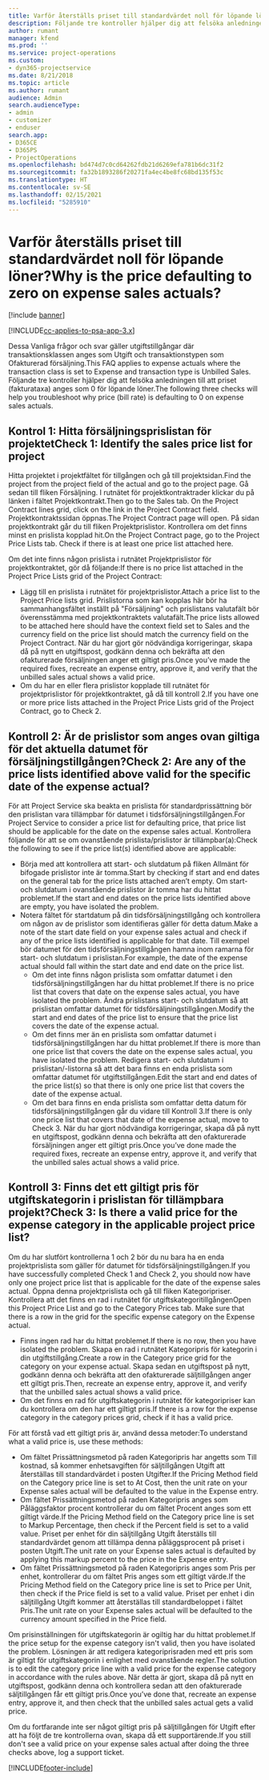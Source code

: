 ```yaml
---
title: Varför återställs priset till standardvärdet noll för löpande löner?
description: Följande tre kontroller hjälper dig att felsöka anledningen till att priset anges som standardvärdet 0 för löpande löner.
author: rumant
manager: kfend
ms.prod: ''
ms.service: project-operations
ms.custom:
- dyn365-projectservice
ms.date: 8/21/2018
ms.topic: article
ms.author: rumant
audience: Admin
search.audienceType:
- admin
- customizer
- enduser
search.app:
- D365CE
- D365PS
- ProjectOperations
ms.openlocfilehash: bd474d7c0cd64262fdb21d6269efa781b6dc31f2
ms.sourcegitcommit: fa32b1893286f20271fa4ec4be8fc68bd135f53c
ms.translationtype: HT
ms.contentlocale: sv-SE
ms.lasthandoff: 02/15/2021
ms.locfileid: "5285910"
---
```

# <a name="why-is-the-price-defaulting-to-zero-on-expense-sales-actuals"></a><span data-ttu-id="a201f-103">Varför återställs priset till standardvärdet noll för löpande löner?</span><span class="sxs-lookup"><span data-stu-id="a201f-103">Why is the price defaulting to zero on expense sales actuals?</span></span>

[!include [banner](../includes/psa-now-project-operations.md)]

[!INCLUDE[cc-applies-to-psa-app-3.x](../includes/cc-applies-to-psa-app-3x.md)]

<span data-ttu-id="a201f-104">Dessa Vanliga frågor och svar gäller utgiftstillgångar där transaktionsklassen anges som Utgift och transaktionstypen som Ofakturerad försäljning.</span><span class="sxs-lookup"><span data-stu-id="a201f-104">This FAQ applies to expense actuals where the transaction class is set to Expense and transaction type is Unbilled Sales.</span></span> <span data-ttu-id="a201f-105">Följande tre kontroller hjälper dig att felsöka anledningen till att priset (fakturataxa) anges som 0 för löpande löner.</span><span class="sxs-lookup"><span data-stu-id="a201f-105">The following three checks will help you troubleshoot why price (bill rate) is defaulting to 0 on expense sales actuals.</span></span>

## <a name="check-1-identify-the-sales-price-list-for-project"></a><span data-ttu-id="a201f-106">Kontrol 1: Hitta försäljningsprislistan för projektet</span><span class="sxs-lookup"><span data-stu-id="a201f-106">Check 1: Identify the sales price list for project</span></span>

<span data-ttu-id="a201f-107">Hitta projektet i projektfältet för tillgången och gå till projektsidan.</span><span class="sxs-lookup"><span data-stu-id="a201f-107">Find the project from the project field of the actual and go to the project page.</span></span> <span data-ttu-id="a201f-108">Gå sedan till fliken Försäljning. I rutnätet för projektkontraktrader klickar du på länken i fältet Projektkontrakt.</span><span class="sxs-lookup"><span data-stu-id="a201f-108">Then go to the Sales tab. On the Project Contract lines grid, click on the link in the Project Contract field.</span></span> <span data-ttu-id="a201f-109">Projektkontraktssidan öppnas.</span><span class="sxs-lookup"><span data-stu-id="a201f-109">The Project Contract page will open.</span></span> <span data-ttu-id="a201f-110">På sidan projektkontrakt går du till fliken Projektprislistor. Kontrollera om det finns minst en prislista kopplad hit.</span><span class="sxs-lookup"><span data-stu-id="a201f-110">On the Project Contract page, go to the Project Price Lists tab. Check if there is at least one price list attached here.</span></span>

<span data-ttu-id="a201f-111">Om det inte finns någon prislista i rutnätet Projektprislistor för projektkontraktet, gör då följande:</span><span class="sxs-lookup"><span data-stu-id="a201f-111">If there is no price list attached in the Project Price Lists grid of the Project Contract:</span></span>

- <span data-ttu-id="a201f-112">Lägg till en prislista i rutnätet för projektprislistor.</span><span class="sxs-lookup"><span data-stu-id="a201f-112">Attach a price list to the Project Price lists grid.</span></span> <span data-ttu-id="a201f-113">Prislistorna som kan kopplas här bör ha sammanhangsfältet inställt på "Försäljning" och prislistans valutafält bör överensstämma med projektkontraktets valutafält.</span><span class="sxs-lookup"><span data-stu-id="a201f-113">The price lists allowed to be attached here should have the context field set to Sales and the currency field on the price list should match the currency field on the Project Contract.</span></span> <span data-ttu-id="a201f-114">När du har gjort gör nödvändiga korrigeringar, skapa då på nytt en utgiftspost, godkänn denna och bekräfta att den ofakturerade försäljningen anger ett giltigt pris.</span><span class="sxs-lookup"><span data-stu-id="a201f-114">Once you’ve made the required fixes, recreate an expense entry, approve it, and verify that the unbilled sales actual shows a valid price.</span></span>
- <span data-ttu-id="a201f-115">Om du har en eller flera prislistor kopplade till rutnätet för projektprislistor för projektkontraktet, gå då till kontroll 2.</span><span class="sxs-lookup"><span data-stu-id="a201f-115">If you have one or more price lists attached in the Project Price Lists grid of the Project Contract, go to Check 2.</span></span>

## <a name="check-2-are-any-of-the-price-lists-identified-above-valid-for-the-specific-date-of-the-expense-actual"></a><span data-ttu-id="a201f-116">Kontroll 2: Är de prislistor som anges ovan giltiga för det aktuella datumet för försäljningstillgången?</span><span class="sxs-lookup"><span data-stu-id="a201f-116">Check 2: Are any of the price lists identified above valid for the specific date of the expense actual?</span></span>

<span data-ttu-id="a201f-117">För att Project Service ska beakta en prislista för standardprissättning bör den prislistan vara tillämpbar för datumet i tidsförsäljningstillgången.</span><span class="sxs-lookup"><span data-stu-id="a201f-117">For Project Service to consider a price list for defaulting price, that price list should be applicable for the date on the expense sales actual.</span></span> <span data-ttu-id="a201f-118">Kontrollera följande för att se om ovanstående prislista/prislistor är tillämpbar(a):</span><span class="sxs-lookup"><span data-stu-id="a201f-118">Check the following to see if the price list(s) identified above are applicable:</span></span>

- <span data-ttu-id="a201f-119">Börja med att kontrollera att start- och slutdatum på fliken Allmänt för bifogade prislistor inte är tomma.</span><span class="sxs-lookup"><span data-stu-id="a201f-119">Start by checking if start and end dates on the general tab for the price lists attached aren’t empty.</span></span> <span data-ttu-id="a201f-120">Om start- och slutdatum i ovanstående prislistor är tomma har du hittat problemet.</span><span class="sxs-lookup"><span data-stu-id="a201f-120">If the start and end dates on the price lists identified above are empty, you have isolated the problem.</span></span> 
- <span data-ttu-id="a201f-121">Notera fältet för startdatum på din tidsförsäljningstillgång och kontrollera om någon av de prislistor som identifieras gäller för detta datum.</span><span class="sxs-lookup"><span data-stu-id="a201f-121">Make a note of the start date field on your expense sales actual and check if any of the price lists identified is applicable for that date.</span></span> <span data-ttu-id="a201f-122">Till exempel bör datumet för den tidsförsäljningstillgången hamna inom ramarna för start- och slutdatum i prislistan.</span><span class="sxs-lookup"><span data-stu-id="a201f-122">For example, the date of the expense actual should fall within the start date and end date on the price list.</span></span> 
    - <span data-ttu-id="a201f-123">Om det inte finns någon prislista som omfattar datumet i den tidsförsäljningstillgången har du hittat problemet.</span><span class="sxs-lookup"><span data-stu-id="a201f-123">If there is no price list that covers that date on the expense sales actual, you have isolated the problem.</span></span> <span data-ttu-id="a201f-124">Ändra prislistans start- och slutdatum så att prislistan omfattar datumet för tidsförsäljningstillgången.</span><span class="sxs-lookup"><span data-stu-id="a201f-124">Modify the start and end dates of the price list to ensure that the price list covers the date of the expense actual.</span></span> 
    - <span data-ttu-id="a201f-125">Om det finns mer än en prislista som omfattar datumet i tidsförsäljningstillgången har du hittat problemet.</span><span class="sxs-lookup"><span data-stu-id="a201f-125">If there is more than one price list that covers the date on the expense sales actual, you have isolated the problem.</span></span> <span data-ttu-id="a201f-126">Redigera start- och slutdatum i prislistan/-listorna så att det bara finns en enda prislista som omfattar datumet för utgiftstillgången.</span><span class="sxs-lookup"><span data-stu-id="a201f-126">Edit the start and end dates of the price list(s) so that there is only one price list that covers the date of the expense actual.</span></span> 
    - <span data-ttu-id="a201f-127">Om det bara finns en enda prislista som omfattar detta datum för tidsförsäljningstillgången går du vidare till Kontroll 3.</span><span class="sxs-lookup"><span data-stu-id="a201f-127">If there is only one price list that covers that date of the expense actual, move to Check 3.</span></span>
<span data-ttu-id="a201f-128">När du har gjort nödvändiga korrigeringar, skapa då på nytt en utgiftspost, godkänn denna och bekräfta att den ofakturerade försäljningen anger ett giltigt pris.</span><span class="sxs-lookup"><span data-stu-id="a201f-128">Once you’ve done made the required fixes, recreate an expense entry, approve it, and verify that the unbilled sales actual shows a valid price.</span></span>

## <a name="check-3-is-there-a-valid-price-for-the-expense-category-in-the-applicable-project-price-list"></a><span data-ttu-id="a201f-129">Kontroll 3: Finns det ett giltigt pris för utgiftskategorin i prislistan för tillämpbara projekt?</span><span class="sxs-lookup"><span data-stu-id="a201f-129">Check 3: Is there a valid price for the expense category in the applicable project price list?</span></span> 

<span data-ttu-id="a201f-130">Om du har slutfört kontrollerna 1 och 2 bör du nu bara ha en enda projektprislista som gäller för datumet för tidsförsäljningstillgången.</span><span class="sxs-lookup"><span data-stu-id="a201f-130">If you have successfully completed Check 1 and Check 2, you should now have only one project price list that is applicable for the date of the expense sales actual.</span></span> <span data-ttu-id="a201f-131">Öppna denna projektprislista och gå till fliken Kategoripriser. Kontrollera att det finns en rad i rutnätet för utgiftskategoritillgången</span><span class="sxs-lookup"><span data-stu-id="a201f-131">Open this Project Price List and go to the Category Prices tab. Make sure that there is a row in the grid for the specific expense category on the Expense actual.</span></span>
 
- <span data-ttu-id="a201f-132">Finns ingen rad har du hittat problemet.</span><span class="sxs-lookup"><span data-stu-id="a201f-132">If there is no row, then you have isolated the problem.</span></span> <span data-ttu-id="a201f-133">Skapa en rad i rutnätet Kategoripris för kategorin i din utgiftstillgång.</span><span class="sxs-lookup"><span data-stu-id="a201f-133">Create a row in the Category price grid for the category on your expense actual.</span></span> <span data-ttu-id="a201f-134">Skapa sedan en utgiftspost på nytt, godkänn denna och bekräfta att den ofakturerade säljtillgången anger ett giltigt pris.</span><span class="sxs-lookup"><span data-stu-id="a201f-134">Then, recreate an expense entry, approve it, and verify that the unbilled sales actual shows a valid price.</span></span> 
- <span data-ttu-id="a201f-135">Om det finns en rad för utgiftskategorin i rutnätet för kategoripriser kan du kontrollera om den har ett giltigt pris.</span><span class="sxs-lookup"><span data-stu-id="a201f-135">If there is a row for the expense category in the category prices grid, check if it has a valid price.</span></span>

<span data-ttu-id="a201f-136">För att förstå vad ett giltigt pris är, använd dessa metoder:</span><span class="sxs-lookup"><span data-stu-id="a201f-136">To understand what a valid price is, use these methods:</span></span>

- <span data-ttu-id="a201f-137">Om fältet Prissättningsmetod på raden Kategoripris har angetts som Till kostnad, så kommer enhetsavgiften för säljtillgången Utgift att återställas till standardvärdet i posten Utgifter.</span><span class="sxs-lookup"><span data-stu-id="a201f-137">If the Pricing Method field on the Category price line is set to At Cost, then the unit rate on your Expense sales actual will be defaulted to the value in the Expense entry.</span></span>
- <span data-ttu-id="a201f-138">Om fältet Prissättningsmetod på raden Kategoripris anges som Påläggsfaktor procent kontrollerar du om fältet Procent anges som ett giltigt värde.</span><span class="sxs-lookup"><span data-stu-id="a201f-138">If the Pricing Method field on the Category price line is set to Markup Percentage, then check if the Percent field is set to a valid value.</span></span> <span data-ttu-id="a201f-139">Priset per enhet för din säljtillgång Utgift återställs till standardvärdet genom att tillämpa denna påläggsprocent på priset i posten Utgift.</span><span class="sxs-lookup"><span data-stu-id="a201f-139">The unit rate on your Expense sales actual is defaulted by applying this markup percent to the price in the Expense entry.</span></span>
- <span data-ttu-id="a201f-140">Om fältet Prissättningsmetod på raden Kategoripris anges som Pris per enhet, kontrollerar du om fältet Pris anges som ett giltigt värde.</span><span class="sxs-lookup"><span data-stu-id="a201f-140">If the Pricing Method field on the Category price line is set to Price per Unit, then check if the Price field is set to a valid value.</span></span> <span data-ttu-id="a201f-141">Priset per enhet i din säljtillgång Utgift kommer att återställas till standardbeloppet i fältet Pris.</span><span class="sxs-lookup"><span data-stu-id="a201f-141">The unit rate on your Expense sales actual will be defaulted to the currency amount specified in the Price field.</span></span>

<span data-ttu-id="a201f-142">Om prisinställningen för utgiftskategorin är ogiltig har du hittat problemet.</span><span class="sxs-lookup"><span data-stu-id="a201f-142">If the price setup for the expense category isn't valid, then you have isolated the problem.</span></span> <span data-ttu-id="a201f-143">Lösningen är att redigera kategoriprisraden med ett pris som är giltigt för utgiftskategorin i enlighet med ovanstående regler.</span><span class="sxs-lookup"><span data-stu-id="a201f-143">The solution is to edit the category price line with a valid price for the expense category in accordance with the rules above.</span></span> <span data-ttu-id="a201f-144">När detta är gjort, skapa då på nytt en utgiftspost, godkänn denna och kontrollera sedan att den ofakturerade säljtillgången får ett giltigt pris.</span><span class="sxs-lookup"><span data-stu-id="a201f-144">Once you’ve done that, recreate an expense entry, approve it, and then check that the unbilled sales actual gets a valid price.</span></span>

<span data-ttu-id="a201f-145">Om du fortfarande inte ser något giltigt pris på säljtillgången för Utgift efter att ha följt de tre kontrollerna ovan, skapa då ett supportärende.</span><span class="sxs-lookup"><span data-stu-id="a201f-145">If you still don't see a valid price on your expense sales actual after doing the three checks above, log a support ticket.</span></span>




[!INCLUDE[footer-include](../includes/footer-banner.md)]